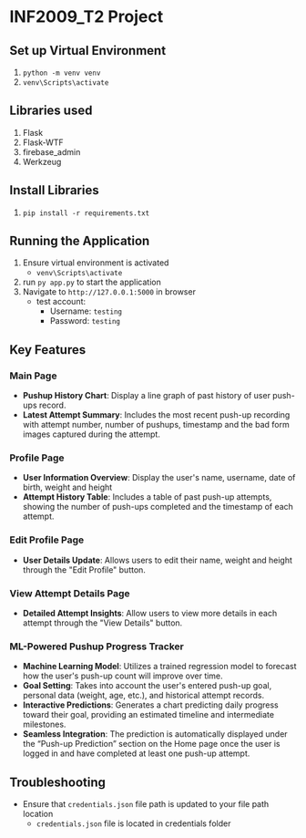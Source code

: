 # INF2009_T2 Project

## Set up Virtual Environment
1. `python -m venv venv`
2. `venv\Scripts\activate`

## Libraries used
1. Flask
2. Flask-WTF
3. firebase_admin
4. Werkzeug

## Install Libraries
1. `pip install -r requirements.txt`

## Running the Application
1. Ensure virtual environment is activated
   - `venv\Scripts\activate`
2. run `py app.py` to start the application
3. Navigate to `http://127.0.0.1:5000` in browser
   - test account:
       - Username: `testing`
       - Password: `testing`
    
## Key Features
### Main Page
- **Pushup History Chart**: Display a line graph of past history of user push-ups record.
- **Latest Attempt Summary**: Includes the most recent push-up recording with attempt number, number of pushups, timestamp and the bad form images captured during the attempt.

### Profile Page
- **User Information Overview**: Display the user's name, username, date of birth, weight and height
- **Attempt History Table**: Includes a table of past push-up attempts, showing the number of push-ups completed and the timestamp of each attempt.

### Edit Profile Page
- **User Details Update**: Allows users to edit their name, weight and height through the "Edit Profile" button.

### View Attempt Details Page
- **Detailed Attempt Insights**: Allow users to view more details in each attempt through the "View Details" button.

### ML-Powered Pushup Progress Tracker
- **Machine Learning Model**: Utilizes a trained regression model to forecast how the user's push-up count will improve over time.
- **Goal Setting**: Takes into account the user's entered push-up goal, personal data (weight, age, etc.), and historical attempt records.
- **Interactive Predictions**: Generates a chart predicting daily progress toward their goal, providing an estimated timeline and intermediate milestones.
- **Seamless Integration**: The prediction is automatically displayed under the “Push-up Prediction” section on the Home page once the user is logged in and have completed at least one push-up attempt.
    
## Troubleshooting
- Ensure that `credentials.json` file path is updated to your file path location
  - `credentials.json` file is located in credentials folder

